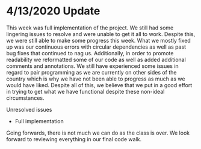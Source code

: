 # 4/13/2020 Update

This week was full implementation of the project. We still had some lingering issues to resolve and were unable to get it all to work. Despite this, we were still able to make some progress this week. What we mostly fixed up was our continuous errors with circular dependencies as well as past bug fixes that continued to nag us. Additionally, in order to promote readability we reformatted some of our code as well as added additional comments and annotations. We still have experienced some issues in regard to pair programming as we are currently on other sides of the country which is why we have not been able to progress as much as we would have liked. Despite all of this, we believe that we put in a good effort in trying to get what we have functional despite these non-ideal circumstances.

Unresolved issues
- Full implementation

Going forwards, there is not much we can do as the class is over. We look forward to reviewing everything in our final code walk.